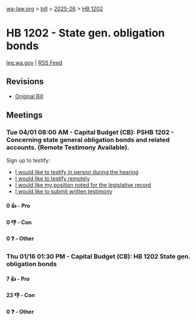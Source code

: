 [wa-law.org](/) > [bill](/bill/) > [2025-26](/bill/2025-26/) > [HB 1202](/bill/2025-26/hb/1202/)

# HB 1202 - State gen. obligation bonds
[leg.wa.gov](https://app.leg.wa.gov/billsummary?BillNumber=1202&Year=2025&Initiative=false) | [RSS Feed](./rss.xml)

## Revisions
* [Original Bill](1/)

## Meetings
### Tue 04/01 08:00 AM - Capital Budget (CB): PSHB 1202 - Concerning state general obligation bonds and related accounts.  (Remote Testimony Available).
Sign up to testify:
* [I would like to testify in person during the hearing](https://app.leg.wa.gov/csi/Testifier/Add?chamber=House&mId=33227&aId=166735&caId=26787&tId=1)
* [I would like to testify remotely](https://app.leg.wa.gov/csi/Testifier/Add?chamber=House&mId=33227&aId=166735&caId=26787&tId=2)
* [I would like my position noted for the legislative record](https://app.leg.wa.gov/csi/Testifier/Add?chamber=House&mId=33227&aId=166735&caId=26787&tId=3)
* [I would like to submit written testimony](https://app.leg.wa.gov/csi/Testifier/Add?chamber=House&mId=33227&aId=166735&caId=26787&tId=4)

#### 0 👍 - Pro

#### 0 👎 - Con

#### 0 ❓ - Other

### Thu 01/16 01:30 PM - Capital Budget (CB): HB 1202 State gen. obligation bonds
#### 7 👍 - Pro

#### 23 👎 - Con

#### 0 ❓ - Other
